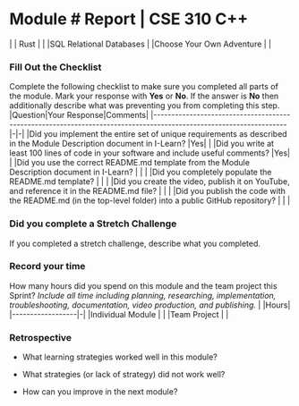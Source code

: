 # Module #<!-- Insert Module Number --> Report | CSE 310 C++
| | Rust | |
|SQL Relational Databases | |Choose Your Own Adventure | |
### Fill Out the Checklist
Complete the following checklist to make sure you completed all
parts of the module. Mark your response with **Yes** or **No**.
If the answer is **No** then additionally describe what was
preventing you from completing this step.
|Question|Your Response|Comments|
|-------------------------------------------------------------------------------------------------------------------|-|-|
|Did you implement the entire set of unique requirements as described in the Module Description document in I-Learn? |Yes| |
|Did you write at least 100 lines of code in your software and include useful comments? |Yes| |
|Did you use the correct README.md template from the Module Description document in I-Learn? | | |
|Did you completely populate the README.md template? | | |
|Did you create the video, publish it on YouTube, and reference it in the README.md file? | | |
|Did you publish the code with the README.md (in the top-level folder) into a public GitHub repository? | | |
### Did you complete a Stretch Challenge
If you completed a stretch challenge, describe what you
completed.

### Record your time
How many hours did you spend on this module and the team project
this Sprint?
*Include all time including planning, researching,
implementation, troubleshooting, documentation, video production,
and publishing.*
| |Hours|
|------------------|-|
|Individual Module | |
|Team Project | |
### Retrospective
- What learning strategies worked well in this module?
<!-- Response Here -->
- What strategies (or lack of strategy) did not work well?
<!-- Response Here -->
- How can you improve in the next module?
<!-- Response Here -->
<!-- Create this Markdown to a PDF and submit it. In visual
studio code you can convert this to a pdf with any one of the
extensions. --